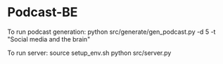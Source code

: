 # Podcast-BE

To run podcast generation:
python src/generate/gen_podcast.py -d 5 -t "Social media and the brain"


To run server:
source setup_env.sh
python src/server.py
